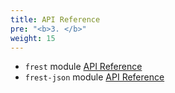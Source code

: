 ```yaml
---
title: API Reference
pre: "<b>3. </b>"
weight: 15
---
```


* `frest` module [API Reference](frest/)
* `frest-json` module [API Reference](frest-json/)
